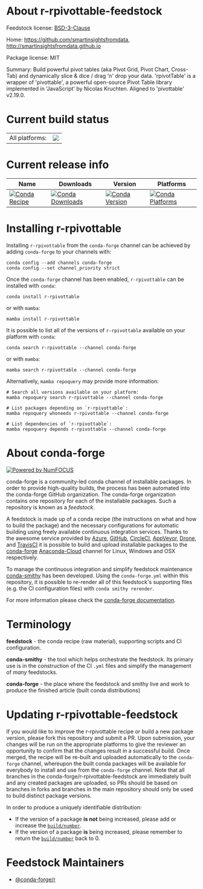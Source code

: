 About r-rpivottable-feedstock
=============================

Feedstock license: [BSD-3-Clause](https://github.com/conda-forge/r-rpivottable-feedstock/blob/main/LICENSE.txt)

Home: https://github.com/smartinsightsfromdata, http://smartinsightsfromdata.github.io

Package license: MIT

Summary: Build powerful pivot tables (aka Pivot Grid, Pivot Chart, Cross-Tab) and dynamically slice & dice / drag 'n' drop your data. 'rpivotTable' is a wrapper of 'pivottable', a powerful open-source Pivot Table library implemented in 'JavaScript' by Nicolas Kruchten. Aligned to 'pivottable' v2.19.0.

Current build status
====================


<table><tr><td>All platforms:</td>
    <td>
      <a href="https://dev.azure.com/conda-forge/feedstock-builds/_build/latest?definitionId=6506&branchName=main">
        <img src="https://dev.azure.com/conda-forge/feedstock-builds/_apis/build/status/r-rpivottable-feedstock?branchName=main">
      </a>
    </td>
  </tr>
</table>

Current release info
====================

| Name | Downloads | Version | Platforms |
| --- | --- | --- | --- |
| [![Conda Recipe](https://img.shields.io/badge/recipe-r--rpivottable-green.svg)](https://anaconda.org/conda-forge/r-rpivottable) | [![Conda Downloads](https://img.shields.io/conda/dn/conda-forge/r-rpivottable.svg)](https://anaconda.org/conda-forge/r-rpivottable) | [![Conda Version](https://img.shields.io/conda/vn/conda-forge/r-rpivottable.svg)](https://anaconda.org/conda-forge/r-rpivottable) | [![Conda Platforms](https://img.shields.io/conda/pn/conda-forge/r-rpivottable.svg)](https://anaconda.org/conda-forge/r-rpivottable) |

Installing r-rpivottable
========================

Installing `r-rpivottable` from the `conda-forge` channel can be achieved by adding `conda-forge` to your channels with:

```
conda config --add channels conda-forge
conda config --set channel_priority strict
```

Once the `conda-forge` channel has been enabled, `r-rpivottable` can be installed with `conda`:

```
conda install r-rpivottable
```

or with `mamba`:

```
mamba install r-rpivottable
```

It is possible to list all of the versions of `r-rpivottable` available on your platform with `conda`:

```
conda search r-rpivottable --channel conda-forge
```

or with `mamba`:

```
mamba search r-rpivottable --channel conda-forge
```

Alternatively, `mamba repoquery` may provide more information:

```
# Search all versions available on your platform:
mamba repoquery search r-rpivottable --channel conda-forge

# List packages depending on `r-rpivottable`:
mamba repoquery whoneeds r-rpivottable --channel conda-forge

# List dependencies of `r-rpivottable`:
mamba repoquery depends r-rpivottable --channel conda-forge
```


About conda-forge
=================

[![Powered by
NumFOCUS](https://img.shields.io/badge/powered%20by-NumFOCUS-orange.svg?style=flat&colorA=E1523D&colorB=007D8A)](https://numfocus.org)

conda-forge is a community-led conda channel of installable packages.
In order to provide high-quality builds, the process has been automated into the
conda-forge GitHub organization. The conda-forge organization contains one repository
for each of the installable packages. Such a repository is known as a *feedstock*.

A feedstock is made up of a conda recipe (the instructions on what and how to build
the package) and the necessary configurations for automatic building using freely
available continuous integration services. Thanks to the awesome service provided by
[Azure](https://azure.microsoft.com/en-us/services/devops/), [GitHub](https://github.com/),
[CircleCI](https://circleci.com/), [AppVeyor](https://www.appveyor.com/),
[Drone](https://cloud.drone.io/welcome), and [TravisCI](https://travis-ci.com/)
it is possible to build and upload installable packages to the
[conda-forge](https://anaconda.org/conda-forge) [Anaconda-Cloud](https://anaconda.org/)
channel for Linux, Windows and OSX respectively.

To manage the continuous integration and simplify feedstock maintenance
[conda-smithy](https://github.com/conda-forge/conda-smithy) has been developed.
Using the ``conda-forge.yml`` within this repository, it is possible to re-render all of
this feedstock's supporting files (e.g. the CI configuration files) with ``conda smithy rerender``.

For more information please check the [conda-forge documentation](https://conda-forge.org/docs/).

Terminology
===========

**feedstock** - the conda recipe (raw material), supporting scripts and CI configuration.

**conda-smithy** - the tool which helps orchestrate the feedstock.
                   Its primary use is in the construction of the CI ``.yml`` files
                   and simplify the management of *many* feedstocks.

**conda-forge** - the place where the feedstock and smithy live and work to
                  produce the finished article (built conda distributions)


Updating r-rpivottable-feedstock
================================

If you would like to improve the r-rpivottable recipe or build a new
package version, please fork this repository and submit a PR. Upon submission,
your changes will be run on the appropriate platforms to give the reviewer an
opportunity to confirm that the changes result in a successful build. Once
merged, the recipe will be re-built and uploaded automatically to the
`conda-forge` channel, whereupon the built conda packages will be available for
everybody to install and use from the `conda-forge` channel.
Note that all branches in the conda-forge/r-rpivottable-feedstock are
immediately built and any created packages are uploaded, so PRs should be based
on branches in forks and branches in the main repository should only be used to
build distinct package versions.

In order to produce a uniquely identifiable distribution:
 * If the version of a package **is not** being increased, please add or increase
   the [``build/number``](https://docs.conda.io/projects/conda-build/en/latest/resources/define-metadata.html#build-number-and-string).
 * If the version of a package **is** being increased, please remember to return
   the [``build/number``](https://docs.conda.io/projects/conda-build/en/latest/resources/define-metadata.html#build-number-and-string)
   back to 0.

Feedstock Maintainers
=====================

* [@conda-forge/r](https://github.com/conda-forge/r/)

